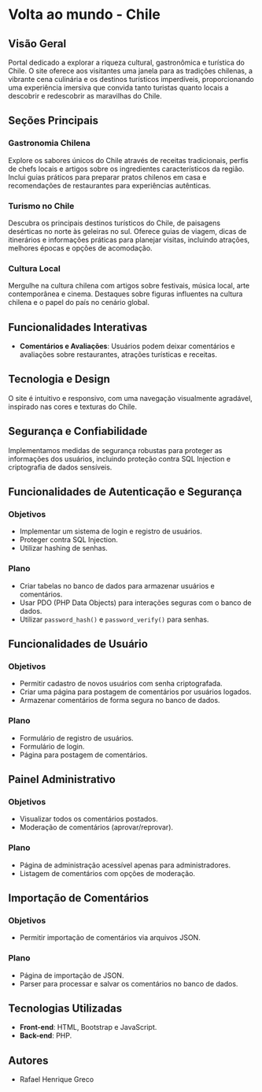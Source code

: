 # Volta ao mundo - Chile

## Visão Geral
Portal dedicado a explorar a riqueza cultural, gastronômica e turística do Chile. O site oferece aos visitantes uma janela para as tradições chilenas, a vibrante cena culinária e os destinos turísticos imperdíveis, proporcionando uma experiência imersiva que convida tanto turistas quanto locais a descobrir e redescobrir as maravilhas do Chile.

## Seções Principais

### Gastronomia Chilena
Explore os sabores únicos do Chile através de receitas tradicionais, perfis de chefs locais e artigos sobre os ingredientes característicos da região. Inclui guias práticos para preparar pratos chilenos em casa e recomendações de restaurantes para experiências autênticas.

### Turismo no Chile
Descubra os principais destinos turísticos do Chile, de paisagens desérticas no norte às geleiras no sul. Oferece guias de viagem, dicas de itinerários e informações práticas para planejar visitas, incluindo atrações, melhores épocas e opções de acomodação.

### Cultura Local
Mergulhe na cultura chilena com artigos sobre festivais, música local, arte contemporânea e cinema. Destaques sobre figuras influentes na cultura chilena e o papel do país no cenário global.

## Funcionalidades Interativas

- **Comentários e Avaliações**: Usuários podem deixar comentários e avaliações sobre restaurantes, atrações turísticas e receitas.

## Tecnologia e Design
O site é intuitivo e responsivo, com uma navegação visualmente agradável, inspirado nas cores e texturas do Chile.

## Segurança e Confiabilidade
Implementamos medidas de segurança robustas para proteger as informações dos usuários, incluindo proteção contra SQL Injection e criptografia de dados sensíveis.

## Funcionalidades de Autenticação e Segurança

### Objetivos
- Implementar um sistema de login e registro de usuários.
- Proteger contra SQL Injection.
- Utilizar hashing de senhas.

### Plano
- Criar tabelas no banco de dados para armazenar usuários e comentários.
- Usar PDO (PHP Data Objects) para interações seguras com o banco de dados.
- Utilizar `password_hash()` e `password_verify()` para senhas.

## Funcionalidades de Usuário

### Objetivos
- Permitir cadastro de novos usuários com senha criptografada.
- Criar uma página para postagem de comentários por usuários logados.
- Armazenar comentários de forma segura no banco de dados.

### Plano
- Formulário de registro de usuários.
- Formulário de login.
- Página para postagem de comentários.

## Painel Administrativo

### Objetivos
- Visualizar todos os comentários postados.
- Moderação de comentários (aprovar/reprovar).

### Plano
- Página de administração acessível apenas para administradores.
- Listagem de comentários com opções de moderação.

## Importação de Comentários

### Objetivos
- Permitir importação de comentários via arquivos JSON.

### Plano
- Página de importação de JSON.
- Parser para processar e salvar os comentários no banco de dados.

## Tecnologias Utilizadas
- **Front-end**: HTML, Bootstrap e JavaScript.
- **Back-end**: PHP.

## Autores
- Rafael Henrique Greco